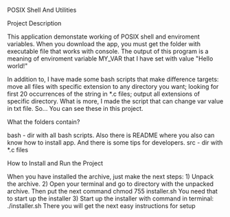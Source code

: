 POSIX Shell And Utilities

Project Description

This application demonstate working of POSIX shell and enviroment variables.
When you download the app, you must get the folder with executable file that
works with console. The output of this program is a meaning of enviroment
variable MY_VAR that I have set with value "Hello world!"

In addition to, I have made some bash scripts that make difference targets:
move all files with specific extension to any directory you want; looking for first 20 occurrences
of the string in *.c files; output all extensions of specific directory. What is more,
I made the script that can change var value in txt file. So... You can see these
in this project.

What the folders contain?

bash - dir with all bash scripts. Also there is README where you also can know how to install
    app. And there is some tips for developers.
src - dir with *.c files

How to Install and Run the Project

When you have installed the archive, just make the next steps:
    1) Unpack the archive.
    2) Open your terminal and go to directory with the unpacked archive.
        Then put the next command
            chmod 755 installer.sh
        You need that to start up the installer
    3) Start up the installer with command in terminal:
            ./installer.sh
        There you will get the next easy instructions for setup